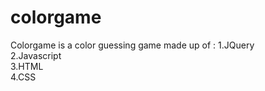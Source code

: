 # colorgame

Colorgame is a color guessing game made up of : 
1.JQuery<br/>
2.Javascript<br/>
3.HTML<br/>
4.CSS
